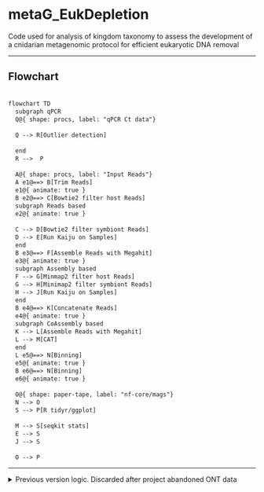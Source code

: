 # metaG_EukDepletion
Code used for analysis of kingdom taxonomy to assess the development of a cnidarian metagenomic protocol for efficient eukaryotic DNA removal
  - - -

## Flowchart

```mermaid

flowchart TD
  subgraph qPCR
  Q@{ shape: procs, label: "qPCR Ct data"}

  Q --> R[Outlier detection]
  
  end
  R -->  P
  
  A@{ shape: procs, label: "Input Reads"} 
  A e1@==> B[Trim Reads]
  e1@{ animate: true }
  B e2@==> C[Bowtie2 filter host Reads]
  subgraph Reads based 
  e2@{ animate: true }

  C --> D[Bowtie2 filter symbiont Reads]
  D --> E[Run Kaiju on Samples]
  end
  B e3@==> F[Assemble Reads with Megahit]
  e3@{ animate: true }
  subgraph Assembly based 
  F --> G[Minmap2 filter host Reads]
  G --> H[Minimap2 filter symbiont Reads]
  H --> J[Run Kaiju on Samples]
  end
  B e4@==> K[Concatenate Reads]
  e4@{ animate: true }
  subgraph CoAssembly based 
  K --> L[Assemble Reads with Megahit]
  L --> M[CAT]
  end
  L e5@==> N[Binning] 
  e5@{ animate: true }
  B e6@==> N[Binning] 
  e6@{ animate: true }
  
  O@{ shape: paper-tape, label: "nf-core/mags"} 
  N --> O
  S --> P[R tidyr/ggplot]

  M --> S[seqkit stats]
  E --> S
  J --> S

  O --> P
```

 - - -

<details>
  <summary>
  Previous version logic. Discarded after project abandoned ONT data
  </summary>

#### Flow chart (Temp)

![Alt text](graphviz_diagram.svg "Temp - Workflow diagram")

Detailed and further documentation coming soon with final script versions. 

Processes:
1. Optional:
    - trim ONT reads
    - Assemble reads with megahit
1. Run kaiju-multi on collection of samples (kaiju-multi has proven more efficient than individual kaiju parallelized do to persistance of kaiju database in RAM across projects.)
    - Split sequences in bacteria-matching and all the non-bacteria
1. Map non-bacteria with minimap2 to host reference genome (S)
    - Split sequences in Scleractinia-matching and non-scleractinia
1. Map non-Scleractinia with minimap2 to Symbiodinacea reference genome (main symbiont)
    - Split sequences in Symbiodinacea-matching and non-Symbiodinacea
1. Run all individual sequences file trough fastp to generate individual report.json files
1. Parse all json report with custom python script collecting them in single csv report ready for downstream data analyses 

<!-- More detailed workflow explanation coming soon. -->

  - - -

### Pre-requisites: 

- Nextflow
- Conda
- Kaiju
    - nodes.dmp
    - kaiju_db_refseq.fmi 
- Reference genomes (fasta format)
    - Host (i.e.: Scleractinia and Aiptasia)
    - Other main symbiont (i.e.: Symbiodiniaceae)
- Minimap2 indexed reference genomes (from above Reference genome fasta file)
    - e.g: reference.mmi
- Any other dependencies listed in [environment.yaml](environment.yaml)

  - - -

## Step-by-step
### Databases creation
#### Kaiju refseq - [Github](https://github.com/bioinformatics-centre/kaiju)
<details>
  <summary> Instructions </summary> 
References database indexes created from standard `refseq` reference database with the command:

```
kaiju-makedb -s refseq
```
Pre-built indexes for the reference database can be downloaded from the official Kaiju [website](https://bioinformatics-centre.github.io/kaiju/downloads.html). 
</details>

#### NCBI Datasets - [Github](https://github.com/ncbi/datasets)
<details>
  <summary> Instructions </summary> 
  
Download whole taxon reference genomes record and collect in single fasta file

    Example for "Scleractinia" - Taxonomy ID: 6125

```
# Download all the reference genome associated with the 6125 taxon
datasets download genome taxon 6125

# Unzip the files
unzip ncbi_dataset.zip

# Join together in single fasta file ready for indexing
cat ncbi_dataset/data/*/*.fna > ref_scleractinia.fna
```
</details>

#### Minimap2 indexes - [Github](https://github.com/lh3/minimap2)
<details>
  <summary> Instructions </summary> 

Pre-compute the minimap2 indexes for reference mapping 

    Continuing with the above example for "Scleractinia" 
```
# Pre-compute indexes 
minimap2 -d ref_scleractinia.mmi ref_scleractinia.fna
```
</details>

#### Clone the repo and lunch the pipeline
<details>
  <summary> Instructions </summary> 

```
git clone https://github.com/ColinL1/metaG_EukDepletion.git

nextflow run main.nf -profile conda --input path-to-input-folder-with-reads --outdir path-to-output-dir
```
> **Important:** Tweak the cpu and ram parameters in the configuration files to match your machine capacity 

</details>
<!-- ### TEST RELEASE!

Detailed and further documentation coming soon with final script versions. 

Requirements:
- Kaiju refseq databse 
- genome host (coral and aiptasia)
- genome Symbiondiancea
- mmseq2 nt/blast database (optional)


![Alt text](flowchart_fastp.png "Workflow diagram")

More detailed workflow explanation coming soon.
 -->

</details>

<!-- ## Quick start:
```
git clone 

nextflow run main.nf -profile conda --input path-to-input-folder-with-reads --outdir path-to-output-dir
``` -->